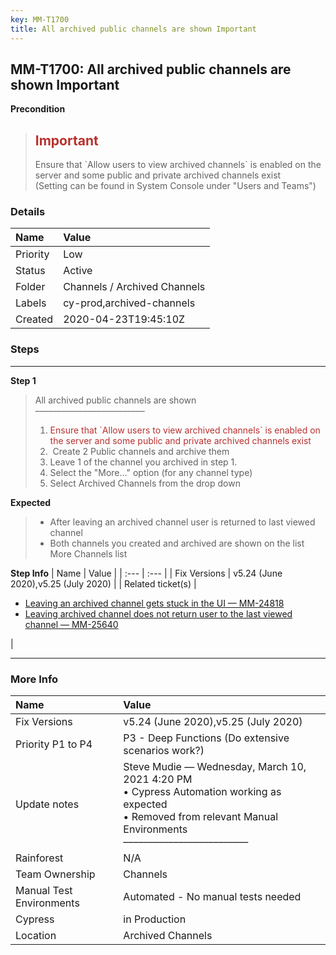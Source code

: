 ```yaml
---
key: MM-T1700
title: All archived public channels are shown Important
---
```


## MM-T1700: All archived public channels are shown Important

**Precondition**

> <article><h1><span style="color: rgb(184, 49, 47);">Important</span></h1>Ensure that `Allow users to view archived channels` is enabled on the server and some public and private archived channels exist<br>(Setting can be found in System Console under "Users and Teams")</article>

### Details

| Name     | Value                        |
| :------- | :--------------------------- |
| Priority | Low                          |
| Status   | Active                       |
| Folder   | Channels / Archived Channels |
| Labels   | cy-prod,archived-channels    |
| Created  | 2020-04-23T19:45:10Z         |

### Steps

<hr/>

**Step 1**

> <article>All archived public channels are shown<br>–––––––––––––––––––––––––<ol><li><span style="color: rgb(184, 49, 47);">Ensure that `Allow users to view archived channels` is enabled on the server and some public and private archived channels exist</span></li><li>&nbsp;Create 2 Public channels and archive them</li><li>Leave 1 of the channel you archived in step 1.</li><li>Select the "More..." option (for any channel type)</li><li>Select Archived Channels from the drop down</li></ol></article>

**Expected**

> <article><ul><li>After leaving an archived channel user is returned to last viewed channel</li><li>Both channels you created and archived are shown on the list More Channels list</li></ul></article>

**Step Info**
| Name | Value |
| :--- | :--- |
| Fix Versions | v5.24 (June 2020),v5.25 (July 2020) |
| Related ticket(s) | <ul><li><a href="https://mattermost.atlassian.net/browse/MM-24818">Leaving an archived channel gets stuck in the UI — MM-24818</a></li><li><a href="https://mattermost.atlassian.net/browse/MM-25640">Leaving archived channel does not return user to the last viewed channel — MM-25640</a></li></ul> |

<hr/>

### More Info

| Name                     | Value                                                                                                                                                                   |
| :----------------------- | :---------------------------------------------------------------------------------------------------------------------------------------------------------------------- |
| Fix Versions             | v5.24 (June 2020),v5.25 (July 2020)                                                                                                                                     |
| Priority P1 to P4        | P3 - Deep Functions (Do extensive scenarios work?)                                                                                                                      |
| Update notes             | Steve Mudie — Wednesday, March 10, 2021 4:20 PM<br>• Cypress Automation working as expected<br>• Removed from relevant Manual Environments<br>––––––––––––––––––––––––– |
| Rainforest               | N/A                                                                                                                                                                     |
| Team Ownership           | Channels                                                                                                                                                                |
| Manual Test Environments | Automated - No manual tests needed                                                                                                                                      |
| Cypress                  | in Production                                                                                                                                                           |
| Location                 | Archived Channels                                                                                                                                                       |
